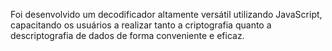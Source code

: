 Foi desenvolvido um decodificador altamente versátil utilizando JavaScript, capacitando os usuários a realizar tanto a criptografia quanto a descriptografia de dados de forma conveniente e eficaz.
